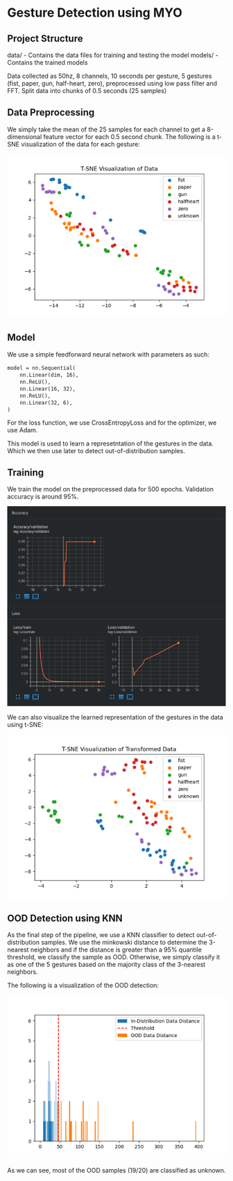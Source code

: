 # Gesture Detection using MYO

## Project Structure

data/ - Contains the data files for training and testing the model
models/ - Contains the trained models

Data collected as 50hz, 8 channels, 10 seconds per gesture, 5 gestures (fist, paper, gun, half-heart, zero), preprocessed using low pass filter and FFT. Split data into chunks of 0.5 seconds (25 samples)

## Data Preprocessing

We simply take the mean of the 25 samples for each channel to get a 8-dimensional feature vector for each 0.5 second chunk. The following is a t-SNE visualization of the data for each gesture:

![Data Visualization](fig/tsne_data.png)

## Model

We use a simple feedforward neural network with parameters as such:

```
model = nn.Sequential(
    nn.Linear(dim, 16),
    nn.ReLU(),
    nn.Linear(16, 32),
    nn.ReLU(),
    nn.Linear(32, 6),
)
```

For the loss function, we use CrossEntropyLoss and for the optimizer, we use Adam.

This model is used to learn a represetntation of the gestures in the data. Which we then use later to detect out-of-distribution samples.

## Training

We train the model on the preprocessed data for 500 epochs. Validation accuracy is around 95%.

![Training Loss](fig/loss.png)

We can also visualize the learned representation of the gestures in the data using t-SNE:

![Model Visualization](fig/tsne_transformed.png)

## OOD Detection using KNN

As the final step of the pipeline, we use a KNN classifier to detect out-of-distribution samples. We use the minkowski distance to determine the 3-nearest neighbors and if the distance is greater than a 95% quantile threshold, we classify the sample as OOD. Otherwise, we simply classify it as one of the 5 gestures based on the majority class of the 3-nearest neighbors.

The following is a visualization of the OOD detection:

![OOD Detection](fig/knn_unknown.png)

As we can see, most of the OOD samples (19/20) are classified as unknown.
